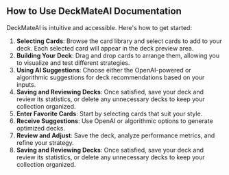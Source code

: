 ## How to Use DeckMateAI Documentation

DeckMateAI is intuitive and accessible. Here's how to get started:

1. **Selecting Cards**: Browse the card library and select cards to add to your deck. Each selected card will appear in the deck preview area.
2. **Building Your Deck**: Drag and drop cards to arrange them, allowing you to visualize and test different strategies.
3. **Using AI Suggestions**: Choose either the OpenAI-powered or algorithmic suggestions for deck recommendations based on your inputs.
4. **Saving and Reviewing Decks**: Once satisfied, save your deck and review its statistics, or delete any unnecessary decks to keep your collection organized.
5. **Enter Favorite Cards**: Start by selecting cards that suit your style.
6. **Receive Suggestions**: Use OpenAI or algorithmic options to generate optimized decks.
7. **Review and Adjust**: Save the deck, analyze performance metrics, and refine your strategy.
8. **Saving and Reviewing Decks**: Once satisfied, save your deck and review its statistics, or delete any unnecessary decks to keep your collection organized.